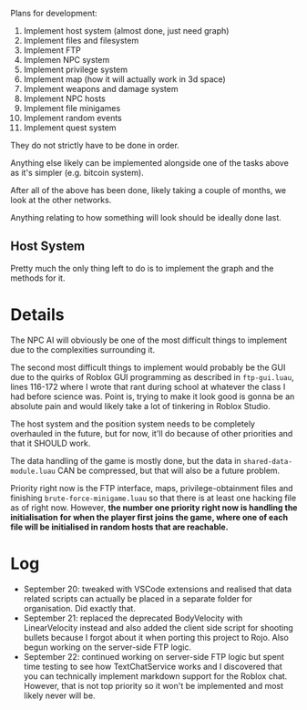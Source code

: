 Plans for development:
1. Implement host system (almost done, just need graph)
2. Implement files and filesystem
3. Implement FTP
4. Implemen NPC system
5. Implement privilege system
6. Implement map (how it will actually work in 3d space)
7. Implement weapons and damage system
8. Implement NPC hosts
9. Implement file minigames
10. Implement random events
11. Implement quest system

They do not strictly have to be done in order.

Anything else likely can be implemented alongside one of the tasks above as it's simpler (e.g. bitcoin system).

After all of the above has been done, likely taking a couple of months, we look at the other networks.

Anything relating to how something will look should be ideally done last.

## Host System
Pretty much the only thing left to do is to implement the graph and the methods for it.

# Details
The NPC AI will obviously be one of the most difficult things to implement due to the complexities surrounding it.

The second most difficult things to implement would probably be the GUI due to the quirks of Roblox GUI programming
as described in `ftp-gui.luau`, lines 116-172 where I wrote that rant during school at whatever the class I had before
science was. Point is, trying to make it look good is gonna be an absolute pain and would likely take a lot of tinkering
in Roblox Studio.

The host system and the position system needs to be completely overhauled in the future, but for now, it'll do because
of other priorities and that it SHOULD work.

The data handling of the game is mostly done, but the data in `shared-data-module.luau` CAN be compressed, but that will
also be a future problem.

Priority right now is the FTP interface, maps, privilege-obtainment files and finishing `brute-force-minigame.luau` so that
there is at least one hacking file as of right now. However, __the number one priority right now is handling the initialisation__
__for when the player first joins the game, where one of each file will be initialised in random hosts that are reachable.__

# Log
- September 20: tweaked with VSCode extensions and realised that data related scripts can actually be placed in a separate
folder for organisation. Did exactly that.
- September 21: replaced the deprecated BodyVelocity with LinearVelocity instead and also added the client side script for
shooting bullets because I forgot about it when porting this project to Rojo. Also begun working on the server-side FTP logic.
- September 22: continued working on server-side FTP logic but spent time testing to see how TextChatService works and I discovered
that you can technically implement markdown support for the Roblox chat. However, that is not top priority so it won't be implemented
and most likely never will be.